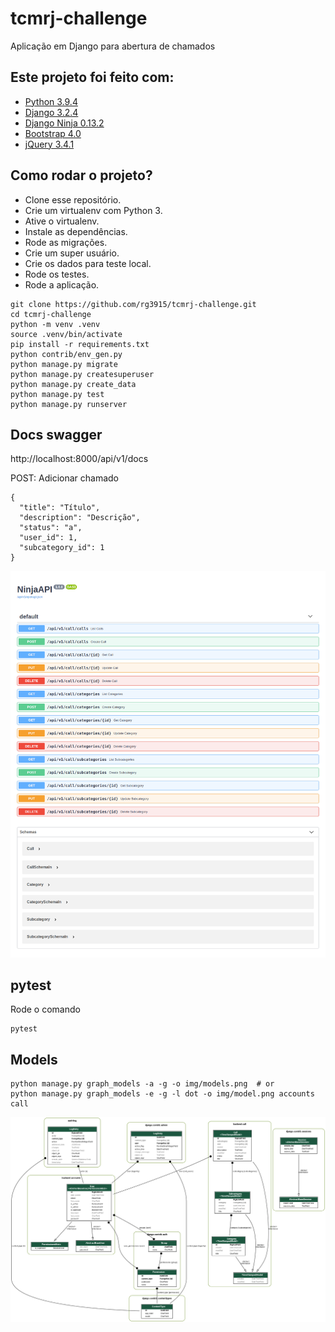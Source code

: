 # tcmrj-challenge

Aplicação em Django para abertura de chamados

## Este projeto foi feito com:

* [Python 3.9.4](https://www.python.org/)
* [Django 3.2.4](https://www.djangoproject.com/)
* [Django Ninja 0.13.2](https://django-ninja.rest-framework.com/)
* [Bootstrap 4.0](https://getbootstrap.com/)
* [jQuery 3.4.1](https://jquery.com/)

## Como rodar o projeto?

* Clone esse repositório.
* Crie um virtualenv com Python 3.
* Ative o virtualenv.
* Instale as dependências.
* Rode as migrações.
* Crie um super usuário.
* Crie os dados para teste local.
* Rode os testes.
* Rode a aplicação.

```
git clone https://github.com/rg3915/tcmrj-challenge.git
cd tcmrj-challenge
python -m venv .venv
source .venv/bin/activate
pip install -r requirements.txt
python contrib/env_gen.py
python manage.py migrate
python manage.py createsuperuser
python manage.py create_data
python manage.py test
python manage.py runserver
```

## Docs swagger

http://localhost:8000/api/v1/docs


POST: Adicionar chamado

```
{
  "title": "Título",
  "description": "Descrição",
  "status": "a",
  "user_id": 1,
  "subcategory_id": 1
}
```

![img/docs.png](img/docs.png)


## pytest

Rode o comando

```
pytest
```

## Models

```
python manage.py graph_models -a -g -o img/models.png  # or
python manage.py graph_models -e -g -l dot -o img/model.png accounts call
```

![img/models.png](img/models.png)

